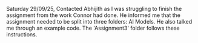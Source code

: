 Saturday 29/09/25,
Contacted Abhijith as I was struggling to finish the assignment from the work Connor had done. He informed me that the assignment needed to be split into three folders: AI Models. He also talked me through an example code. The 'Assignment3' folder follows these instructions.
